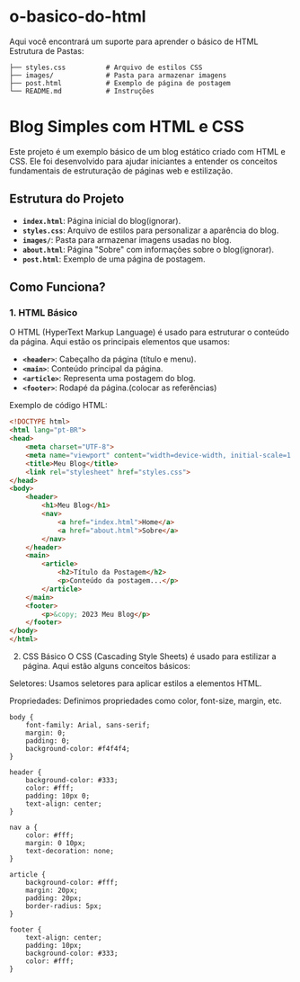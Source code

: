 # o-basico-do-html
Aqui você encontrará um suporte para aprender o básico de HTML
Estrutura de Pastas:

```Blog-Simples-HTML-CSS/
├── styles.css          # Arquivo de estilos CSS
├── images/             # Pasta para armazenar imagens
├── post.html           # Exemplo de página de postagem
└── README.md           # Instruções
```
# Blog Simples com HTML e CSS

Este projeto é um exemplo básico de um blog estático criado com HTML e CSS. Ele foi desenvolvido para ajudar iniciantes a entender os conceitos fundamentais de estruturação de páginas web e estilização.

## Estrutura do Projeto

- **`index.html`**: Página inicial do blog(ignorar).
- **`styles.css`**: Arquivo de estilos para personalizar a aparência do blog.
- **`images/`**: Pasta para armazenar imagens usadas no blog.
- **`about.html`**: Página "Sobre" com informações sobre o blog(ignorar).
- **`post.html`**: Exemplo de uma página de postagem.

## Como Funciona?

### 1. HTML Básico
O HTML (HyperText Markup Language) é usado para estruturar o conteúdo da página. Aqui estão os principais elementos que usamos:

- **`<header>`**: Cabeçalho da página (título e menu).
- **`<main>`**: Conteúdo principal da página.
- **`<article>`**: Representa uma postagem do blog.
- **`<footer>`**: Rodapé da página.(colocar as referências)

Exemplo de código HTML:
```html
<!DOCTYPE html>
<html lang="pt-BR">
<head>
    <meta charset="UTF-8">
    <meta name="viewport" content="width=device-width, initial-scale=1.0">
    <title>Meu Blog</title>
    <link rel="stylesheet" href="styles.css">
</head>
<body>
    <header>
        <h1>Meu Blog</h1>
        <nav>
            <a href="index.html">Home</a>
            <a href="about.html">Sobre</a>
        </nav>
    </header>
    <main>
        <article>
            <h2>Título da Postagem</h2>
            <p>Conteúdo da postagem...</p>
        </article>
    </main>
    <footer>
        <p>&copy; 2023 Meu Blog</p>
    </footer>
</body>
</html>
```
2. CSS Básico
O CSS (Cascading Style Sheets) é usado para estilizar a página. Aqui estão alguns conceitos básicos:

Seletores: Usamos seletores para aplicar estilos a elementos HTML.

Propriedades: Definimos propriedades como color, font-size, margin, etc.
```
body {
    font-family: Arial, sans-serif;
    margin: 0;
    padding: 0;
    background-color: #f4f4f4;
}

header {
    background-color: #333;
    color: #fff;
    padding: 10px 0;
    text-align: center;
}

nav a {
    color: #fff;
    margin: 0 10px;
    text-decoration: none;
}

article {
    background-color: #fff;
    margin: 20px;
    padding: 20px;
    border-radius: 5px;
}

footer {
    text-align: center;
    padding: 10px;
    background-color: #333;
    color: #fff;
}
```
